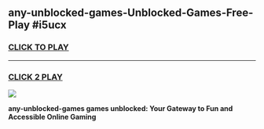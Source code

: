 
## any-unblocked-games-Unblocked-Games-Free-Play #i5ucx
<h3>
<a href="https://us.freeplayer.one?title=any-unblocked-games&ref=9M">CLICK TO PLAY</a></h3>
<hr>

<h3>
<a href="https://us.freeplayer.one?title=any-unblocked-games&ref=9M">CLICK 2 PLAY</a>
  
</h3>

<a href="https://us.freeplayer.one?title=any-unblocked-games&ref=9M"><img src="https://clearcache.store/games.png"></a>


**any-unblocked-games games unblocked: Your Gateway to Fun and Accessible Online Gaming**
